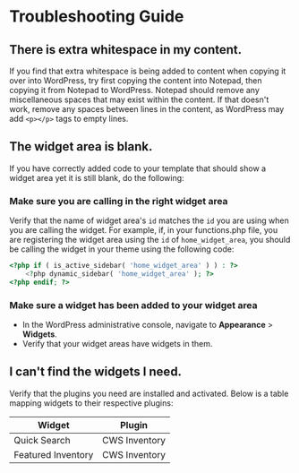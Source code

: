# Troubleshooting Guide

## There is extra whitespace in my content.
If you find that extra whitespace is being added to content when copying it over into WordPress, try first copying the content into Notepad, then copying it from Notepad to WordPress. Notepad should remove any miscellaneous spaces that may exist within the content. If that doesn't work, remove any spaces between lines in the content, as WordPress may add `<p></p>` tags to empty lines.

## The widget area is blank.
If you have correctly added code to your template that should show a widget area yet it is still blank, do the following:
### Make sure you are calling in the right widget area
Verify that the name of widget area's `id` matches the `id` you are using when you are calling the widget. For example, if, in your functions.php file, you are registering the widget area using the `id` of `home_widget_area`, you should be calling the widget in your theme using the following code:
```php
<?php if ( is_active_sidebar( 'home_widget_area' ) ) : ?>
    <?php dynamic_sidebar( 'home_widget_area' ); ?>
<?php endif; ?>
```
### Make sure a widget has been added to your widget area
* In the WordPress administrative console, navigate to **Appearance** > **Widgets**.
* Verify that your widget areas have widgets in them.

## I can't find the widgets I need.
Verify that the plugins you need are installed and activated. Below is a table mapping widgets to their respective plugins:

| Widget | Plugin |
| ------ | ------ |
| Quick Search | CWS Inventory |
| Featured Inventory | CWS Inventory |
